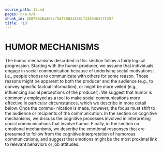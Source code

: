 ```yaml
---
source_path: 13.md
pages: n/a-n/a
chunk_id: 26070638a407cf5df808232881f326046347f25f
title: '13'
---
```

# HUMOR MECHANISMS

The humor mechanisms described in this section follow a fairly logical progression. Starting with the humor producer, we assume that individuals engage in social communication because of underlying social motivations; i.e., people choose to communicate with others for some reason. Those reasons might be apparent to both the producer and the audience (e.g., to convey speciﬁc factual information), or might be more veiled (e.g., inﬂuencing social perceptions of the producer). We suggest that humor is commonly employed as a tool to make social communications more effective in particular circumstances, which we describe in more detail below. Once the commu- nication is made, however, the focus must shift to the audience or recipients of the communication. In the section on cognitive mechanisms, we discuss the cognitive processes involved in interpreting social communications that involve humor. Finally, in the section on emotional mechanisms, we describe the emotional responses that are presumed to follow from the cognitive interpretation of humorous communications, and suggest that emotions might be the most proximal link to relevant behaviors or job attitudes.
